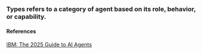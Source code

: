 ### Types refers to a category of agent based on its role, behavior, or capability.







#### References
[IBM: The 2025 Guide to AI Agents](https://www.ibm.com/think/topics/ai-agent-types)
